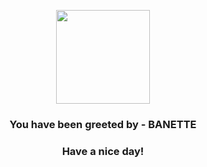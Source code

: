 <p align="center">
            <img src="https://raw.githubusercontent.com/PokeAPI/sprites/master/sprites/pokemon/354.png" width="150" height="150">
          </p>
          <h3 align="center">You have been greeted by - <b>BANETTE</b></h3>
          <h3 align="center">Have a nice day!</h3>

